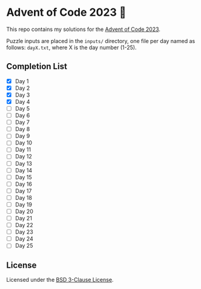# Advent of Code 2023 🎄

This repo contains my solutions for the [Advent of Code 2023](https://adventofcode.com/2023).

Puzzle inputs are placed in the `inputs/` directory, one file per day named as follows:
`dayX.txt`, where X is the day number (1-25).

## Completion List

 - [x] Day 1
 - [x] Day 2
 - [x] Day 3
 - [x] Day 4
 - [ ] Day 5
 - [ ] Day 6
 - [ ] Day 7
 - [ ] Day 8
 - [ ] Day 9
 - [ ] Day 10
 - [ ] Day 11
 - [ ] Day 12
 - [ ] Day 13
 - [ ] Day 14
 - [ ] Day 15
 - [ ] Day 16
 - [ ] Day 17
 - [ ] Day 18
 - [ ] Day 19
 - [ ] Day 20
 - [ ] Day 21
 - [ ] Day 22
 - [ ] Day 23
 - [ ] Day 24
 - [ ] Day 25

## License

Licensed under the [BSD 3-Clause License](./LICENSE).
